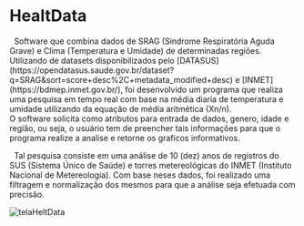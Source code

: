 # HealtData

<p>&nbsp; Software que combina dados de SRAG (Sindrome Respiratória Aguda Grave) e Clima (Temperatura e Umidade) de determinadas regiões. 
Utilizando de datasets disponibilizados pelo [DATASUS](https://opendatasus.saude.gov.br/dataset?q=SRAG&sort=score+desc%2C+metadata_modified+desc) e [INMET](https://bdmep.inmet.gov.br/),
foi desenvolvido um programa que realiza uma pesquisa em tempo real com base na média diaria de temperatura e umidade utilizando da equação de média aritmética (Xn/n).<br>
O software solicita como atributos para entrada de dados, genero, idade e região, ou seja, o usuário tem de preencher tais informações para que o programa realize a analise e retorne os graficos informativos.</p>

<p> &nbsp; Tal pesquisa consiste em uma análise de 10 (dez) anos de registros do SUS (Sistema Único de Saúde) e torres metereológicas do INMET (Instituto Nacional de Metereologia).
Com base neses dados, foi realizado uma filtragem e normalização dos mesmos para que a análise seja efetuada com precisão.</p>

![telaHeltData](https://user-images.githubusercontent.com/38894557/147290689-5a0b8c93-165c-48a5-9823-448ca97eabb5.png)


